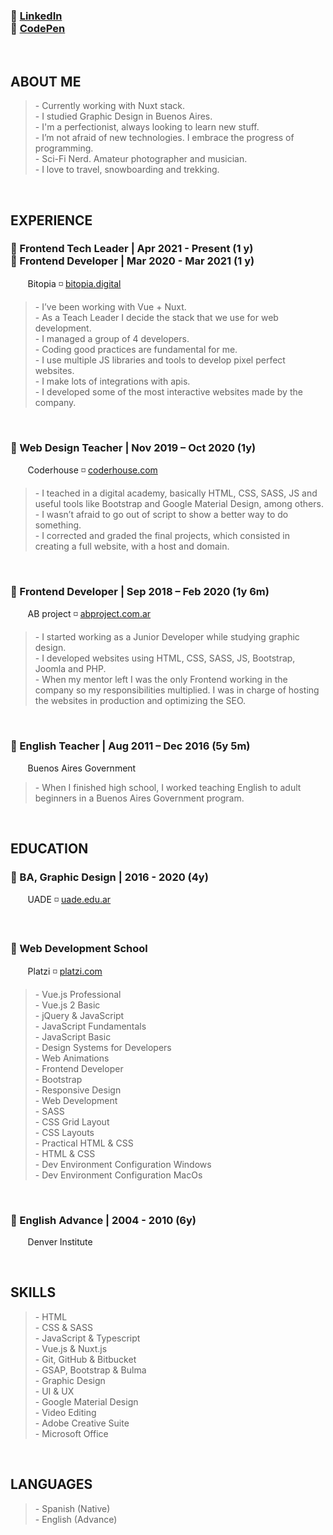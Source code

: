 <h3>
  🔸 <a href="https://www.linkedin.com/in/damiothar/">LinkedIn</a></br>
  🔸 <a href="https://codepen.io/damiothar">CodePen</a>
</h3>
<br />

<h2>ABOUT ME</h2>
<blockquote>
  - Currently working with Nuxt stack.<br />
  - I studied Graphic Design in Buenos Aires.<br />
  - I'm a perfectionist, always looking to learn new stuff.<br />
  - I’m not afraid of new technologies. I embrace the progress of programming.<br />
  - Sci-Fi Nerd. Amateur photographer and musician.<br />
  - I love to travel, snowboarding and trekking.<br />
</blockquote>
<br />

<h2>EXPERIENCE</h2>
<h3>
  🔸 Frontend Tech Leader | Apr 2021 - Present (1 y)<br />
  🔸 Frontend Developer | Mar 2020 - Mar 2021 (1 y)
</h3>
<p>
  &nbsp;&nbsp;&nbsp;&nbsp;&nbsp;&nbsp;
  Bitopia ◽ <a href="https://bitopia.digital/">bitopia.digital</a>
</p>
<blockquote>
  - I’ve been working with Vue + Nuxt.<br />
  - As a Teach Leader I decide the stack that we use for web development.<br />
  - I managed a group of 4 developers.<br />
  - Coding good practices are fundamental for me.<br />
  - I use multiple JS libraries and tools to develop pixel perfect websites.<br />
  - I make lots of integrations with apis.<br />
  - I developed some of the most interactive websites made by the company.<br />
</blockquote>
<br />

<h3>
  🔸 Web Design Teacher | Nov 2019 – Oct 2020 (1y)
</h3>
<p>
  &nbsp;&nbsp;&nbsp;&nbsp;&nbsp;&nbsp;
  Coderhouse ◽ <a href="https://www.coderhouse.com/">coderhouse.com</a>
</p>
<blockquote>
  - I teached in a digital academy, basically HTML, CSS, SASS, JS and useful tools like Bootstrap and Google Material Design, among others.<br />
  - I wasn’t afraid to go out of script to show a better way to do something.<br />
  - I corrected and graded the final projects, which consisted in creating a full website, with a host and domain.<br />
</blockquote>
<br />

<h3>
  🔸 Frontend Developer | Sep 2018 – Feb 2020 (1y 6m)
</h3>
<p>
  &nbsp;&nbsp;&nbsp;&nbsp;&nbsp;&nbsp;
  AB project ◽ <a href="https://www.abproject.com.ar/">abproject.com.ar</a>
</p>
<blockquote>
  - I started working as a Junior Developer while studying graphic design.<br />
  - I developed websites using HTML, CSS, SASS, JS, Bootstrap, Joomla and PHP.<br />
  - When my mentor left I was the only Frontend working in the company so my responsibilities multiplied. I was in charge of hosting the websites in production and optimizing the SEO.<br />
</blockquote>
<br />

<h3>
  🔸 English Teacher | Aug 2011 – Dec 2016 (5y 5m)
</h3>
<p>
  &nbsp;&nbsp;&nbsp;&nbsp;&nbsp;&nbsp;
  Buenos Aires Government
</p>
<blockquote>
  - When I finished high school, I worked teaching English to adult beginners in a Buenos Aires Government program.<br />
</blockquote>
<br />

<h2>EDUCATION</h2>
<h3>
  🔸 BA, Graphic Design | 2016 - 2020 (4y)
</h3>
<p>
  &nbsp;&nbsp;&nbsp;&nbsp;&nbsp;&nbsp;
  UADE ◽ <a href="https://www.uade.edu.ar/">uade.edu.ar</a>
</p>
<br />

<h3>
  🔸 Web Development School
</h3>
<p>
  &nbsp;&nbsp;&nbsp;&nbsp;&nbsp;&nbsp;
  Platzi ◽ <a href="https://platzi.com/">platzi.com</a>
</p>
<blockquote>
  - Vue.js Professional<br />
  - Vue.js 2 Basic<br />
  - jQuery & JavaScript<br />
  - JavaScript Fundamentals<br />
  - JavaScript Basic<br />
  - Design Systems for Developers<br />
  - Web Animations<br />
  - Frontend Developer<br />
  - Bootstrap<br />
  - Responsive Design<br />
  - Web Development<br />
  - SASS<br />
  - CSS Grid Layout<br />
  - CSS Layouts<br />
  - Practical HTML & CSS<br />
  - HTML & CSS<br />
  - Dev Environment Configuration Windows<br />
  - Dev Environment Configuration MacOs<br />
</blockquote>
<br />

<h3>
  🔸 English Advance | 2004 - 2010 (6y)
</h3>
<p>
  &nbsp;&nbsp;&nbsp;&nbsp;&nbsp;&nbsp;
  Denver Institute
</p>
<br />

<h2>SKILLS</h2>
<blockquote>
  - HTML<br />
  - CSS & SASS<br />
  - JavaScript & Typescript<br />
  - Vue.js & Nuxt.js<br />
  - Git, GitHub & Bitbucket<br />
  - GSAP, Bootstrap & Bulma<br />
  - Graphic Design<br />
  - UI & UX<br />
  - Google Material Design<br />
  - Video Editing<br />
  - Adobe Creative Suite<br />
  - Microsoft Office<br />
</blockquote>
<br />

<h2>LANGUAGES</h2>
<blockquote>
  - Spanish (Native)<br />
  - English (Advance)<br />
</blockquote>
<br />
